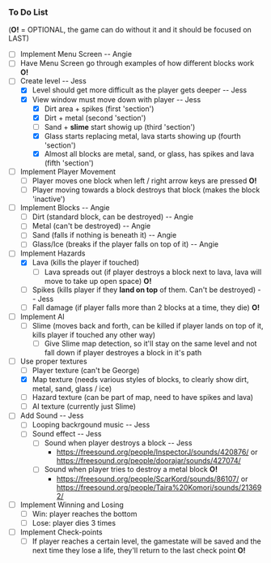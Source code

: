 ### To Do List
(**O!** = OPTIONAL, the game can do without it and it should be focused on LAST)
- [ ] Implement Menu Screen  -- Angie
- [ ] Have Menu Screen go through examples of how different blocks work **O!**
- [ ] Create level  -- Jess
  - [x] Level should get more difficult as the player gets deeper  -- Jess
  - [x] View window must move down with player  -- Jess
    - [x] Dirt area + spikes (first 'section')
    - [x] Dirt + metal (second 'section')
    - [ ] Sand + **slime** start showig up (third 'section')
    - [x] Glass starts replacing metal, lava starts showing up (fourth 'section')
    - [x] Almost all blocks are metal, sand, or glass, has spikes and lava (fifth 'section')
- [ ] Implement Player Movement
  - [ ] Player moves one block when left / right arrow keys are pressed **O!**
  - [ ] Player moving towards a block destroys that block (makes the block 'inactive')
- [ ] Implement Blocks -- Angie
  - [ ] Dirt (standard block, can be destroyed) -- Angie
  - [ ] Metal (can't be destroyed) -- Angie
  - [ ] Sand (falls if nothing is beneath it) -- Angie
  - [ ] Glass/Ice (breaks if the player falls on top of it) -- Angie
- [ ] Implement Hazards
  - [x] Lava (kills the player if touched)
    - [ ] Lava spreads out (if player destroys a block next to lava, lava will move to take up open space) **O!**
  - [ ] Spikes (kills player if they **land on top** of them. Can't be destroyed)  -- Jess
  - [ ] Fall damage (if player falls more than 2 blocks at a time, they die) **O!**
- [ ] Implement AI
  - [ ] Slime (moves back and forth, can be killed if player lands on top of it, kills player if touched any other way)
    - [ ] Give Slime map detection, so it'll stay on the same level and not fall down if player destroyes a block in it's path
- [ ] Use proper textures
  - [ ] Player texture (can't be George)
  - [x] Map texture (needs various styles of blocks, to clearly show dirt, metal, sand, glass / ice)
  - [ ] Hazard texture (can be part of map, need to have spikes and lava)
  - [ ] AI texture (currently just Slime)
- [ ] Add Sound  -- Jess
  - [ ] Looping backrgound music  -- Jess
  - [ ] Sound effect  -- Jess
    - [ ] Sound when player destroys a block  -- Jess
      - https://freesound.org/people/InspectorJ/sounds/420876/ or https://freesound.org/people/doorajar/sounds/427074/
    - [ ] Sound when player tries to destroy a metal block **O!**
      - https://freesound.org/people/ScarKord/sounds/86107/ or https://freesound.org/people/Taira%20Komori/sounds/213692/
- [ ] Implement Winning and Losing
  - [ ] Win: player reaches the bottom 
  - [ ] Lose: player dies 3 times
- [ ] Implement Check-points
  - [ ] If player reaches a certain level, the gamestate will be saved and the next time they lose a life, they'll return to the last check point **O!**

